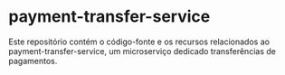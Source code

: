 # payment-transfer-service
Este repositório contém o código-fonte e os recursos relacionados ao payment-transfer-service, um microserviço dedicado transferências de pagamentos.
